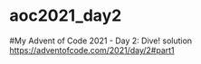 # aoc2021_day2
#My Advent of Code 2021 - Day 2: Dive! solution https://adventofcode.com/2021/day/2#part1

